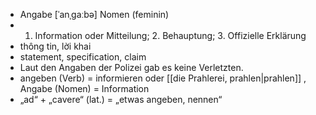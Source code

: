 - Angabe [ˈanˌɡaːbə]	Nomen (feminin) 
- 1. Information oder Mitteilung; 2. Behauptung; 3. Offizielle Erklärung
- thông tin, lời khai
- statement, specification, claim
- Laut den Angaben der Polizei gab es keine Verletzten.
- angeben (Verb) = informieren oder [[die Prahlerei, prahlen|prahlen]] , Angabe (Nomen) = Information
- „ad“ + „cavere“ (lat.) = „etwas angeben, nennen“